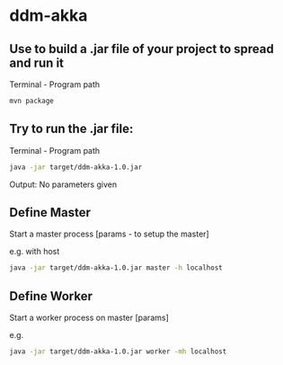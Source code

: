 # ddm-akka
## Use to build a .jar file of your project to spread and run it

Terminal - Program path
```sh
mvn package
```


## Try to run the .jar file:

Terminal - Program path
```sh
java -jar target/ddm-akka-1.0.jar
```
Output: No parameters given

## Define Master
Start a master process [params - to setup the master]

e.g. with host
```sh
java -jar target/ddm-akka-1.0.jar master -h localhost
```

## Define Worker
Start a worker process on master [params]

e.g.
```sh
java -jar target/ddm-akka-1.0.jar worker -mh localhost
```